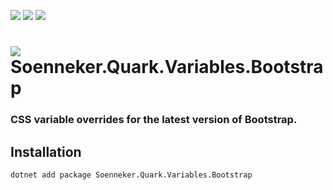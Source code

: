 ﻿[![](https://img.shields.io/nuget/v/soenneker.quark.variables.bootstrap.svg?style=for-the-badge)](https://www.nuget.org/packages/soenneker.quark.variables.bootstrap/)
[![](https://img.shields.io/github/actions/workflow/status/soenneker/soenneker.quark.variables.bootstrap/publish-package.yml?style=for-the-badge)](https://github.com/soenneker/soenneker.quark.variables.bootstrap/actions/workflows/publish-package.yml)
[![](https://img.shields.io/nuget/dt/soenneker.quark.variables.bootstrap.svg?style=for-the-badge)](https://www.nuget.org/packages/soenneker.quark.variables.bootstrap/)

# ![](https://user-images.githubusercontent.com/4441470/224455560-91ed3ee7-f510-4041-a8d2-3fc093025112.png) Soenneker.Quark.Variables.Bootstrap
### CSS variable overrides for the latest version of Bootstrap.

## Installation

```
dotnet add package Soenneker.Quark.Variables.Bootstrap
```
